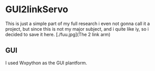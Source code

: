# GUI2linkServo
This is just a simple part of my full research i even not gonna call it a project, but since this is not my major subject, and i quite like iy, so i decided to save it here.
[./fuu.jpg](The 2 link arm)
## GUI
I used Wxpython as the GUI plantform.

